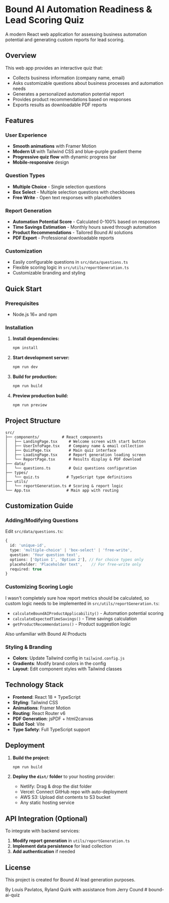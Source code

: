 # Bound AI Automation Readiness & Lead Scoring Quiz

A modern React web application for assessing business automation potential and generating custom reports for lead scoring.

## Overview

This web app provides an interactive quiz that:
- Collects business information (company name, email)
- Asks customizable questions about business processes and automation needs
- Generates a personalized automation potential report
- Provides product recommendations based on responses
- Exports results as downloadable PDF reports

## Features

### User Experience
- **Smooth animations** with Framer Motion
- **Modern UI** with Tailwind CSS and blue-purple gradient theme
- **Progressive quiz flow** with dynamic progress bar
- **Mobile-responsive** design

### Question Types
- **Multiple Choice** - Single selection questions
- **Box Select** - Multiple selection questions with checkboxes
- **Free Write** - Open text responses with placeholders

### Report Generation
- **Automation Potential Score** - Calculated 0-100% based on responses
- **Time Savings Estimation** - Monthly hours saved through automation
- **Product Recommendations** - Tailored Bound AI solutions
- **PDF Export** - Professional downloadable reports

### Customization
- Easily configurable questions in `src/data/questions.ts`
- Flexible scoring logic in `src/utils/reportGeneration.ts`
- Customizable branding and styling

## Quick Start

### Prerequisites
- Node.js 16+ and npm

### Installation

1. **Install dependencies:**
   ```bash
   npm install
   ```

2. **Start development server:**
   ```bash
   npm run dev
   ```

3. **Build for production:**
   ```bash
   npm run build
   ```

4. **Preview production build:**
   ```bash
   npm run preview
   ```

## Project Structure

```
src/
├── components/          # React components
│   ├── LandingPage.tsx     # Welcome screen with start button
│   ├── UserInfoPage.tsx    # Company name & email collection
│   ├── QuizPage.tsx        # Main quiz interface
│   ├── LoadingPage.tsx     # Report generation loading screen
│   └── ReportPage.tsx      # Results display & PDF download
├── data/
│   └── questions.ts        # Quiz questions configuration
├── types/
│   └── quiz.ts            # TypeScript type definitions
├── utils/
│   └── reportGeneration.ts # Scoring & report logic
└── App.tsx                # Main app with routing
```

## Customization Guide

### Adding/Modifying Questions

Edit `src/data/questions.ts`:

```typescript
{
  id: 'unique-id',
  type: 'multiple-choice' | 'box-select' | 'free-write',
  question: 'Your question text',
  options: ['Option 1', 'Option 2'], // For choice types only
  placeholder: 'Placeholder text',    // For free-write only
  required: true
}
```

### Customizing Scoring Logic

I wasn't completely sure how report metrics should be calculated, so custom logic needs to be implemented in `src/utils/reportGeneration.ts`:

- `calculateBoundAIProductApplicability()` - Automation potential scoring
- `calculateExpectedTimeSavings()` - Time savings calculation  
- `getProductRecommendations()` - Product suggestion logic

Also unfamiliar with Bound AI Products

### Styling & Branding

- **Colors**: Update Tailwind config in `tailwind.config.js`
- **Gradients**: Modify brand colors in the config
- **Layout**: Edit component styles with Tailwind classes

## Technology Stack

- **Frontend**: React 18 + TypeScript
- **Styling**: Tailwind CSS
- **Animations**: Framer Motion
- **Routing**: React Router v6
- **PDF Generation**: jsPDF + html2canvas
- **Build Tool**: Vite
- **Type Safety**: Full TypeScript support

## Deployment

1. **Build the project:**
   ```bash
   npm run build
   ```

2. **Deploy the `dist/` folder** to your hosting provider:
   - Netlify: Drag & drop the dist folder
   - Vercel: Connect GitHub repo with auto-deployment
   - AWS S3: Upload dist contents to S3 bucket
   - Any static hosting service

## API Integration (Optional)

To integrate with backend services:

1. **Modify report generation** in `utils/reportGeneration.ts`
3. **Implement data persistence** for lead collection
4. **Add authentication** if needed

## License

This project is created for Bound AI lead generation purposes.

By Louis Pavlatos, Ryland Quirk with assistance from Jerry Cound
#   b o u n d - a i - q u i z 
 
 